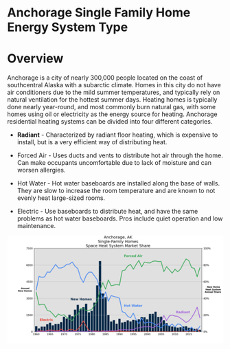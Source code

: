 # Anchorage Single Family Home Energy System Type

# Overview

Anchorage is a city of nearly 300,000 people located on the coast of southcentral Alaska with a subarctic climate. Homes in this city do not have air conditioners due to the mild summer temperatures, and typically rely on natural ventilation for the hottest summer days.
Heating homes is typically done nearly year-round, and most commonly burn natural gas, with some homes using oil or electricity as the energy source for heating. Anchorage residential heating systems can be divided into four different categories.

* **Radiant** - Characterized by radiant floor heating, which is expensive to install, but is a very efficient way of distributing heat.

* Forced Air - Uses ducts and vents to distribute hot air through the home. Can make occupants uncomfortable due to lack of moisture and can worsen allergies.

* Hot Water - Hot water baseboards are installed along the base of walls. They are slow to increase the room temperature and are known to not evenly heat large-sized rooms.

* Electric - Use baseboards to distribute heat, and have the same problems as hot water baseboards. Pros include quiet operation and low maintenance.

![image](/png/Figure_1.png)
